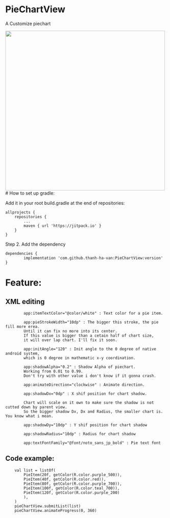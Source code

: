 # PieChartView
A Customize piechart 

<img src="https://github.com/thanh-ha-van/PieChartView/blob/master/Untitled.png" width="500" height="500" />
# How to set up gradle: 

Add it in your root build.gradle at the end of repositories:

	allprojects {
		repositories {
			...
			maven { url 'https://jitpack.io' }
		}
	}
Step 2. Add the dependency

	dependencies {
	        implementation 'com.github.thanh-ha-van:PieChartView:version'
	}

# Feature: 
## XML editing
  
            app:itemTextColor="@color/white" : Text color for a pie item.
            
            app:pieStrokeWidth="10dp" : The bigger this stroke, the pie fill more erea. 
            Until it can fix no more into its center. 
            If this value is bigger than a cetain half of chart size, 
            it will over lap chart. I'll fix it soon.
            
            app:initAngle="120" : Init angle to the 0 degree of native android system, 
            which is 0 degree in mathematic x-y coordination.
            
            app:shadowAlpha="0.2" : Shadow Alpha of piechart. 
            Working from 0.01 to 0.99. 
            Don't try with other value i don't know if it gonna crash. 
            
            app:animateDirection="clockwise" : Animate direction.
            
            app:shadowDx="0dp" : X shif position for chart shadow. 
            
            Chart will scale on it own to make sure the shadow is not cutted down by parent view. 
            So the bigger shadow Dx, Dx and Radius, the smaller chart is. You know what i mean.
            
            app:shadowDy="10dp" : Y shif position for chart shadow
            
            app:shadowRadius="10dp" : Radius for chart shadow
            
            app:textFontFamily="@font/noto_sans_jp_bold" : Pie text font
## Code example: 
	    val list = listOf(
		    PieItem(20f, getColor(R.color.purple_500)),
		    PieItem(40f, getColor(R.color.red)),
		    PieItem(80f, getColor(R.color.purple_700)),
		    PieItem(100f, getColor(R.color.teal_700)),
		    PieItem(120f, getColor(R.color.purple_200)
		    ),
		)
	    pieChartView.submitList(list)
	    pieChartView.animateProgress(0, 360)

